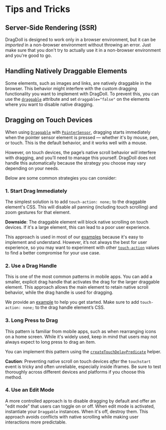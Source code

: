 # Tips and Tricks

## Server-Side Rendering (SSR)

DragDoll is designed to work only in a browser environment, but it can be _imported_ in a non-browser environment without throwing an error. Just make sure that you don't try to actually use it in a non-browser environment and you're good to go.

## Handling Natively Draggable Elements

Some elements, such as images and links, are natively draggable in the browser. This behavior might interfere with the custom dragging functionality you want to implement with DragDoll. To prevent this, you can use the [`draggable`](https://developer.mozilla.org/en-US/docs/Web/HTML/Global_attributes/draggable) attribute and set `draggable="false"` on the elements where you want to disable native dragging.

## Dragging on Touch Devices

When using [`Draggable`](/docs/draggable) with [`PointerSensor`](/docs/pointer-sensor), dragging starts immediately when the pointer sensor element is pressed — whether it's by mouse, pen, or touch. This is the default behavior, and it works well with a mouse.

However, on touch devices, the page’s native scroll behavior _will_ interfere with dragging, and you’ll need to manage this yourself. DragDoll does not handle this automatically because the strategy you choose may vary depending on your needs.

Below are some common strategies you can consider:

### 1. Start Drag Immediately

The simplest solution is to add `touch-action: none;` to the draggable element's CSS. This will disable all panning (including touch scrolling) and zoom gestures for that element.

**Downside**: The draggable element will block native scrolling on touch devices. If it's a large element, this can lead to a poor user experience.

This approach is used in most of our [examples](/docs/examples) because it's easy to implement and understand. However, it’s not always the best for user experience, so you may want to experiment with other [`touch-action`](https://developer.mozilla.org/en-US/docs/Web/CSS/touch-action) values to find a better compromise for your use case.

### 2. Use a Drag Handle

This is one of the most common patterns in mobile apps. You can add a smaller, explicit drag handle that activates the drag for the larger draggable element. This approach allows the main element to retain native scroll behavior, while the drag handle is used for dragging.

We provide an [example](/docs/examples#draggable-drag-handle) to help you get started. Make sure to add `touch-action: none;` to the drag handle element’s CSS.

### 3. Long Press to Drag

This pattern is familiar from mobile apps, such as when rearranging icons on a home screen. While it's widely used, keep in mind that users may not always expect to long press to drag an item.

You can implement this pattern using the [`createTouchDelayPredicate`](/docs/draggable-helpers#createtouchdelaypredicate) helper.

**Caution**: Preventing native scroll on touch devices _after_ the `touchstart` event is tricky and often unreliable, especially inside iframes. Be sure to test thoroughly across different devices and platforms if you choose this method.

### 4. Use an Edit Mode

A more controlled approach is to disable dragging by default and offer an "edit mode" that users can toggle on or off. When edit mode is activated, instantiate your `Draggable` instances. When it's off, destroy them. This approach avoids conflicts with native scrolling while making user interactions more predictable.
